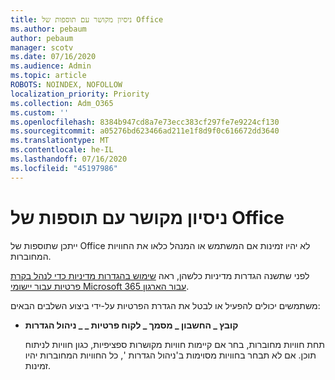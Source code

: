 ```yaml
---
title: ניסיון מקושר עם תוספות של Office
ms.author: pebaum
author: pebaum
manager: scotv
ms.date: 07/16/2020
ms.audience: Admin
ms.topic: article
ROBOTS: NOINDEX, NOFOLLOW
localization_priority: Priority
ms.collection: Adm_O365
ms.custom: ''
ms.openlocfilehash: 8384b947cd8a7e73ecc383cf297fe7e9224cf130
ms.sourcegitcommit: a05276bd623466ad211e1f8d9f0c616672dd3640
ms.translationtype: MT
ms.contentlocale: he-IL
ms.lasthandoff: 07/16/2020
ms.locfileid: "45197986"
---
```

# <a name="connected-experience-with-office-add-ins"></a>ניסיון מקושר עם תוספות של Office

ייתכן שתוספות של Office לא יהיו זמינות אם המשתמש או המנהל כלאו את החוויות המחוברות.

לפני שתשנה הגדרות מדיניות כלשהן, ראה [שימוש בהגדרות מדיניות כדי לנהל בקרת פרטיות עבור יישומי Microsoft 365 עבור הארגון](https://docs.microsoft.com/deployoffice/privacy/manage-privacy-controls).

משתמשים יכולים להפעיל או לבטל את הגדרת הפרטיות על-ידי ביצוע השלבים הבאים:

- **קובץ _ החשבון _ מסמך _ לקוח פרטיות _ _ ניהול הגדרות** 

    תחת חוויות מחוברות, בחר אם קיימות חוויות מקושרות ספציפיות, כגון חוויות לניתוח תוכן. אם לא תבחר בחוויות מסוימות ב'ניהול הגדרות ', כל החוויות המחוברות יהיו זמינות.
